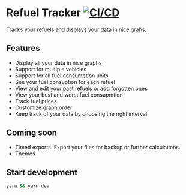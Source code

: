 # Refuel Tracker [![CI/CD][ci-img]][ci-url]

Tracks your refuels and displays your data in nice grahs.

## Features

- Display all your data in nice graphs
- Support for multiple vehicles
- Support for all fuel consumption units
- See your fuel consuption for each refuel
- View and edit your past refuels or add forgotten ones
- View your best and worst fuel consupmtion
- Track fuel prices
- Customize graph order
- Keep track of your data by choosing the right interval

## Coming soon

- Timed exports. Export your files for backup or further calculations.
- Themes

## Start development

```bash
yarn && yarn dev
```

[ci-img]: https://github.com/MatiasG19/refuel-tracker/actions/workflows/android_ci.yml/badge.svg?branch=main
[ci-url]: https://github.com/MatiasG19/refuel-tracker/actions/workflows/android_ci.yml
